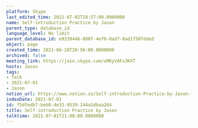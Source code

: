 ```yaml
---
platform: Skype
last_edited_time: 2021-07-02T18:57:00.0000000
name: Self-introduction Practice by Jason
parent_type: database_id
language_level: No limit
parent_database_id: e9339446-880f-4ef0-8ad7-8ad1f507dded
object: page
created_time: 2021-06-28T20:56:00.0000000
archived: false
meeting_link: https://join.skype.com/xMKyV4Fx3KXT
hosts: Jason
tags:
- Talk
- 2021-07-01
- Jason
notion_url: https://www.notion.so/Self-introduction-Practice-by-Jason-f5dfedb7beb84e339539144a1dbaa264
indexDate: 2021-07-01
id: f5dfedb7-beb8-4e33-9539-144a1dbaa264
title: Self-introduction Practice by Jason
talktime: 2021-07-01T21:00:00.0000000
---
```







